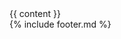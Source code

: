 <!DOCTYPE html>
<html lang="{{ page.lang | default: site.lang | default: " en " }}">

<head>
  <meta charset="UTF-8">
  <meta name="viewport" content="width=device-width, initial-scale=1.0">
  <meta http-equiv="X-UA-Compatible" content="ie=edge">

  <title>{{ site.title }}</title>
  <meta name="description" content="{{ site.description }}">
  <meta property="og:title" content="{{ site.title }}" />
  <meta property="og:description" content="{{ site.description }}" />
  <meta property="og:image" content="{{ site.og_photo }}" />

<link href="https://fonts.googleapis.com/css?family=PT+Serif:400,400i,700,700i&display=swap" rel="stylesheet">
  <link rel="stylesheet" type="text/css" href="/css/main.css">
  <link rel="icon" type="image/png" href="/favicon.png" sizes="152x152">
</head>

<body id="site">
  <div id="wrapper">
    {{ content }}
  </div>
  {% include footer.md %}
  <script src="/js/main.js"></script>
</body>

</html>